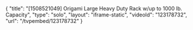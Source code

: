{
    "title": "[1508521049] Origami Large Heavy Duty Rack w\/up to 1000 lb. Capacity",
    "type": "solo",
    "layout": "iframe-static",
    "videoId": "123178732",
    "url": "\/tvpembed\/123178732"
}